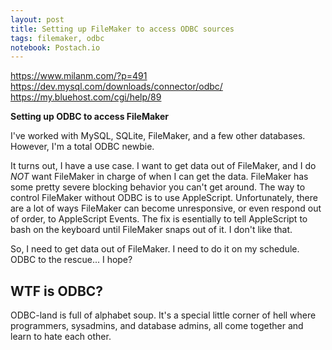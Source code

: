 ```yaml
---
layout: post
title: Setting up FileMaker to access ODBC sources
tags: filemaker, odbc
notebook: Postach.io
---
```




https://www.milanm.com/?p=491
https://dev.mysql.com/downloads/connector/odbc/
https://my.bluehost.com/cgi/help/89

**Setting up ODBC to access FileMaker**

I've worked with MySQL, SQLite, FileMaker, and a few other databases. However, I'm a total ODBC newbie.

It turns out, I have a use case. I want to get data out of FileMaker, and I do _NOT_ want FileMaker in charge of when I can get the data. FileMaker has some pretty severe blocking behavior you can't get around. The way to control FileMaker without ODBC is to use AppleScript. Unfortunately, there are a lot of ways FileMaker can become unresponsive, or even respond out of order, to AppleScript Events. The fix is esentially to tell AppleScript to bash on the keyboard until FileMaker snaps out of it. I don't like that.

So, I need to get data out of FileMaker. I need to do it on my schedule. ODBC to the rescue... I hope?

## WTF is ODBC?

ODBC-land is full of alphabet soup. It's a special little corner of hell where programmers, sysadmins, and database admins, all come together and learn to hate each other.
